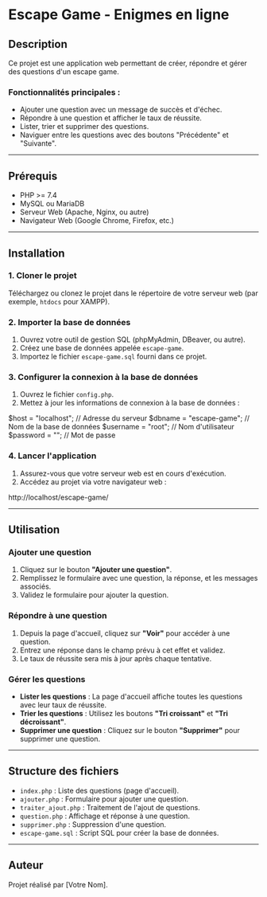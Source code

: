 # Escape Game - Enigmes en ligne

## Description
Ce projet est une application web permettant de créer, répondre et gérer des questions d'un escape game.

### Fonctionnalités principales :
- Ajouter une question avec un message de succès et d'échec.
- Répondre à une question et afficher le taux de réussite.
- Lister, trier et supprimer des questions.
- Naviguer entre les questions avec des boutons "Précédente" et "Suivante".

---

## Prérequis
- PHP >= 7.4
- MySQL ou MariaDB
- Serveur Web (Apache, Nginx, ou autre)
- Navigateur Web (Google Chrome, Firefox, etc.)

---

## Installation

### 1. Cloner le projet
Téléchargez ou clonez le projet dans le répertoire de votre serveur web (par exemple, `htdocs` pour XAMPP).

### 2. Importer la base de données
1. Ouvrez votre outil de gestion SQL (phpMyAdmin, DBeaver, ou autre).
2. Créez une base de données appelée `escape-game`.
3. Importez le fichier `escape-game.sql` fourni dans ce projet.

### 3. Configurer la connexion à la base de données
1. Ouvrez le fichier `config.php`.
2. Mettez à jour les informations de connexion à la base de données :

$host = "localhost"; // Adresse du serveur
$dbname = "escape-game"; // Nom de la base de données
$username = "root"; // Nom d'utilisateur
$password = ""; // Mot de passe

### 4. Lancer l'application
1. Assurez-vous que votre serveur web est en cours d'exécution.
2. Accédez au projet via votre navigateur web :

http://localhost/escape-game/

---

## Utilisation

### Ajouter une question
1. Cliquez sur le bouton **"Ajouter une question"**.
2. Remplissez le formulaire avec une question, la réponse, et les messages associés.
3. Validez le formulaire pour ajouter la question.

### Répondre à une question
1. Depuis la page d'accueil, cliquez sur **"Voir"** pour accéder à une question.
2. Entrez une réponse dans le champ prévu à cet effet et validez.
3. Le taux de réussite sera mis à jour après chaque tentative.

### Gérer les questions
- **Lister les questions** : La page d'accueil affiche toutes les questions avec leur taux de réussite.
- **Trier les questions** : Utilisez les boutons **"Tri croissant"** et **"Tri décroissant"**.
- **Supprimer une question** : Cliquez sur le bouton **"Supprimer"** pour supprimer une question.

---

## Structure des fichiers
- `index.php` : Liste des questions (page d'accueil).
- `ajouter.php` : Formulaire pour ajouter une question.
- `traiter_ajout.php` : Traitement de l'ajout de questions.
- `question.php` : Affichage et réponse à une question.
- `supprimer.php` : Suppression d'une question.
- `escape-game.sql` : Script SQL pour créer la base de données.

---

## Auteur
Projet réalisé par [Votre Nom].
